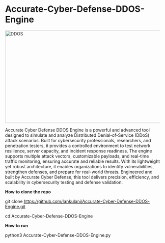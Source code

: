 # Accurate-Cyber-Defense-DDOS-Engine

<img width="1536" height="301" alt="DDOS" src="https://github.com/user-attachments/assets/703ef1ff-5a69-43ba-a828-c9d04be8328d" />



Accurate Cyber Defense DDOS Engine is a powerful and advanced tool designed to simulate and analyze Distributed Denial-of-Service (DDoS) attack scenarios. Built for cybersecurity professionals, researchers, and penetration testers, it provides a controlled environment to test network resilience, server capacity, and incident response readiness. The engine supports multiple attack vectors, customizable payloads, and real-time traffic monitoring, ensuring accurate and reliable results. With its lightweight yet robust architecture, it enables organizations to identify vulnerabilities, strengthen defenses, and prepare for real-world threats. Engineered and built by Accurate Cyber Defense, this tool delivers precision, efficiency, and scalability in cybersecurity testing and defense validation.


**How to clone the repo**

git clone https://github.com/Iankulani/Accurate-Cyber-Defense-DDOS-Engine.git

cd Accurate-Cyber-Defense-DDOS-Engine

**How to run**

python3 Accurate-Cyber-Defense-DDOS-Engine.py
